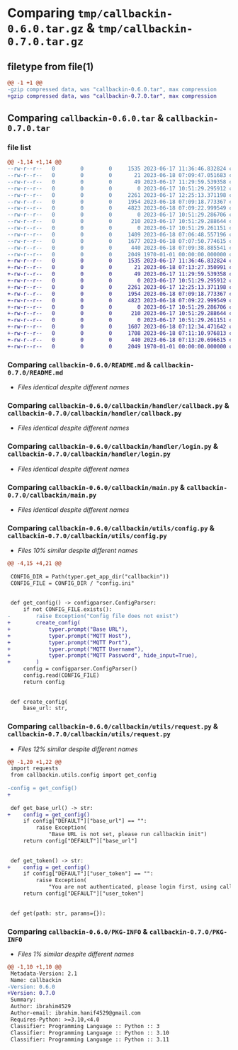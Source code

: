 # Comparing `tmp/callbackin-0.6.0.tar.gz` & `tmp/callbackin-0.7.0.tar.gz`

## filetype from file(1)

```diff
@@ -1 +1 @@
-gzip compressed data, was "callbackin-0.6.0.tar", max compression
+gzip compressed data, was "callbackin-0.7.0.tar", max compression
```

## Comparing `callbackin-0.6.0.tar` & `callbackin-0.7.0.tar`

### file list

```diff
@@ -1,14 +1,14 @@
--rw-r--r--   0        0        0     1535 2023-06-17 11:36:46.832824 callbackin-0.6.0/README.md
--rw-r--r--   0        0        0       21 2023-06-18 07:09:47.051683 callbackin-0.6.0/callbackin/__init__.py
--rw-r--r--   0        0        0       49 2023-06-17 11:29:59.539358 callbackin-0.6.0/callbackin/__main__.py
--rw-r--r--   0        0        0        0 2023-06-17 10:51:29.295912 callbackin-0.6.0/callbackin/handler/__init__.py
--rw-r--r--   0        0        0     2261 2023-06-17 12:25:13.371198 callbackin-0.6.0/callbackin/handler/callback.py
--rw-r--r--   0        0        0     1954 2023-06-18 07:09:18.773367 callbackin-0.6.0/callbackin/handler/login.py
--rw-r--r--   0        0        0     4823 2023-06-18 07:09:22.999549 callbackin-0.6.0/callbackin/main.py
--rw-r--r--   0        0        0        0 2023-06-17 10:51:29.286706 callbackin-0.6.0/callbackin/schemas/__init__.py
--rw-r--r--   0        0        0      210 2023-06-17 10:51:29.288644 callbackin-0.6.0/callbackin/schemas/callback.py
--rw-r--r--   0        0        0        0 2023-06-17 10:51:29.261151 callbackin-0.6.0/callbackin/utils/__init__.py
--rw-r--r--   0        0        0     1409 2023-06-18 07:06:48.557196 callbackin-0.6.0/callbackin/utils/config.py
--rw-r--r--   0        0        0     1677 2023-06-18 07:07:50.774615 callbackin-0.6.0/callbackin/utils/request.py
--rw-r--r--   0        0        0      440 2023-06-18 07:09:38.885541 callbackin-0.6.0/pyproject.toml
--rw-r--r--   0        0        0     2049 1970-01-01 00:00:00.000000 callbackin-0.6.0/PKG-INFO
+-rw-r--r--   0        0        0     1535 2023-06-17 11:36:46.832824 callbackin-0.7.0/README.md
+-rw-r--r--   0        0        0       21 2023-06-18 07:13:27.350991 callbackin-0.7.0/callbackin/__init__.py
+-rw-r--r--   0        0        0       49 2023-06-17 11:29:59.539358 callbackin-0.7.0/callbackin/__main__.py
+-rw-r--r--   0        0        0        0 2023-06-17 10:51:29.295912 callbackin-0.7.0/callbackin/handler/__init__.py
+-rw-r--r--   0        0        0     2261 2023-06-17 12:25:13.371198 callbackin-0.7.0/callbackin/handler/callback.py
+-rw-r--r--   0        0        0     1954 2023-06-18 07:09:18.773367 callbackin-0.7.0/callbackin/handler/login.py
+-rw-r--r--   0        0        0     4823 2023-06-18 07:09:22.999549 callbackin-0.7.0/callbackin/main.py
+-rw-r--r--   0        0        0        0 2023-06-17 10:51:29.286706 callbackin-0.7.0/callbackin/schemas/__init__.py
+-rw-r--r--   0        0        0      210 2023-06-17 10:51:29.288644 callbackin-0.7.0/callbackin/schemas/callback.py
+-rw-r--r--   0        0        0        0 2023-06-17 10:51:29.261151 callbackin-0.7.0/callbackin/utils/__init__.py
+-rw-r--r--   0        0        0     1607 2023-06-18 07:12:34.471642 callbackin-0.7.0/callbackin/utils/config.py
+-rw-r--r--   0        0        0     1708 2023-06-18 07:11:10.976813 callbackin-0.7.0/callbackin/utils/request.py
+-rw-r--r--   0        0        0      440 2023-06-18 07:13:20.696615 callbackin-0.7.0/pyproject.toml
+-rw-r--r--   0        0        0     2049 1970-01-01 00:00:00.000000 callbackin-0.7.0/PKG-INFO
```

### Comparing `callbackin-0.6.0/README.md` & `callbackin-0.7.0/README.md`

 * *Files identical despite different names*

### Comparing `callbackin-0.6.0/callbackin/handler/callback.py` & `callbackin-0.7.0/callbackin/handler/callback.py`

 * *Files identical despite different names*

### Comparing `callbackin-0.6.0/callbackin/handler/login.py` & `callbackin-0.7.0/callbackin/handler/login.py`

 * *Files identical despite different names*

### Comparing `callbackin-0.6.0/callbackin/main.py` & `callbackin-0.7.0/callbackin/main.py`

 * *Files identical despite different names*

### Comparing `callbackin-0.6.0/callbackin/utils/config.py` & `callbackin-0.7.0/callbackin/utils/config.py`

 * *Files 10% similar despite different names*

```diff
@@ -4,15 +4,21 @@
 
 CONFIG_DIR = Path(typer.get_app_dir("callbackin"))
 CONFIG_FILE = CONFIG_DIR / "config.ini"
 
 
 def get_config() -> configparser.ConfigParser:
     if not CONFIG_FILE.exists():
-        raise Exception("Config file does not exist")
+        create_config(
+            typer.prompt("Base URL"),
+            typer.prompt("MQTT Host"),
+            typer.prompt("MQTT Port"),
+            typer.prompt("MQTT Username"),
+            typer.prompt("MQTT Password", hide_input=True),
+        )
     config = configparser.ConfigParser()
     config.read(CONFIG_FILE)
     return config
 
 
 def create_config(
     base_url: str,
```

### Comparing `callbackin-0.6.0/callbackin/utils/request.py` & `callbackin-0.7.0/callbackin/utils/request.py`

 * *Files 12% similar despite different names*

```diff
@@ -1,20 +1,22 @@
 import requests
 from callbackin.utils.config import get_config
 
-config = get_config()
+
 
 def get_base_url() -> str:
+    config = get_config()
     if config["DEFAULT"]["base_url"] == "":
         raise Exception(
             "Base URL is not set, please run callbackin init")
     return config["DEFAULT"]["base_url"]
 
 
 def get_token() -> str:
+    config = get_config()
     if config["DEFAULT"]["user_token"] == "":
         raise Exception(
             "You are not authenticated, please login first, using callbackin login")
     return config["DEFAULT"]["user_token"]
 
 
 def get(path: str, params={}):
```

### Comparing `callbackin-0.6.0/PKG-INFO` & `callbackin-0.7.0/PKG-INFO`

 * *Files 1% similar despite different names*

```diff
@@ -1,10 +1,10 @@
 Metadata-Version: 2.1
 Name: callbackin
-Version: 0.6.0
+Version: 0.7.0
 Summary: 
 Author: ibrahim4529
 Author-email: ibrahim.hanif4529@gmail.com
 Requires-Python: >=3.10,<4.0
 Classifier: Programming Language :: Python :: 3
 Classifier: Programming Language :: Python :: 3.10
 Classifier: Programming Language :: Python :: 3.11
```

